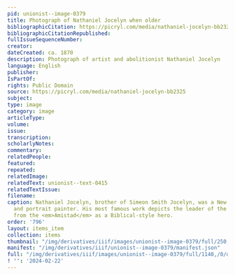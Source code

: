 ```yaml
---
pid: unionist--image-0379
title: Photograph of Nathaniel Jocelyn when older
bibliographicCitation: https://picryl.com/media/nathaniel-jocelyn-bb2325
bibliographicCitationRepublished: 
fullIssueSequenceNumber: 
creator: 
dateCreated: ca. 1870
description: Photograph of artist and abolitionist Nathaniel Jocelyn
language: English
publisher: 
IsPartOf: 
rights: Public Domain
source: https://picryl.com/media/nathaniel-jocelyn-bb2325
subject: 
type: image
category: image
articleType: 
volume: 
issue: 
transcription: 
scholarlyNotes: 
commentary: 
relatedPeople: 
featured: 
repeated: 
relatedImage: 
relatedText: unionist--text-0415
relatedTextIssue: 
filename: 
caption: Nathaniel Jocelyn, brother of Simeon Smith Jocelyn, was a New Haven Abolitionist
  and portrait painter. His most famous work depicts the leader of the African captives
  from the <em>Amistad</em> as a Biblical-style hero.
order: '796'
layout: items_item
collection: items
thumbnail: "/img/derivatives/iiif/images/unionist--image-0379/full/250,/0/default.jpg"
manifest: "/img/derivatives/iiif/unionist--image-0379/manifest.json"
full: "/img/derivatives/iiif/images/unionist--image-0379/full/1140,/0/default.jpg"
! '': '2024-02-22'
---
```

